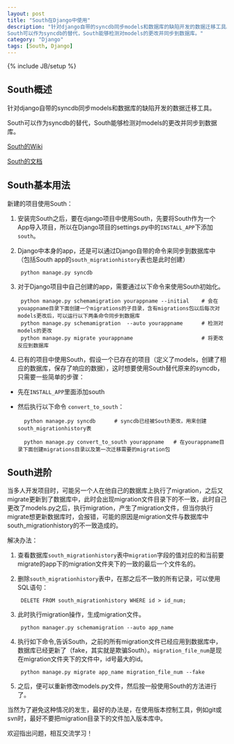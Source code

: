 ```yaml
---
layout: post
title: "South在Django中使用"
description: "针对django自带的syncdb同步models和数据库的缺陷开发的数据迁移工具。
South可以作为syncdb的替代，South能够检测对models的更改并同步到数据库。"
category: "Django"
tags: [South, Django]
---
```

{% include JB/setup %}

## South概述
针对django自带的syncdb同步models和数据库的缺陷开发的数据迁移工具。

South可以作为syncdb的替代，South能够检测对models的更改并同步到数据库。

[South的Wiki](http://south.aeracode.org/)

[South的文档](http://south.readthedocs.org/en/latest/)

## South基本用法
新建的项目使用South：

1. 安装完South之后，要在django项目中使用South，先要将South作为一个App导入项目，所以在Django项目的settings.py中的`INSTALL_APP`下添加`south`。

2. Django中本身的app，还是可以通过Django自带的命令来同步到数据库中（包括South app的`south_migrationhistory`表也是此时创建）

        python manage.py syncdb  

3. 对于Django项目中自己创建的app，需要通过以下命令来使用South初始化。

        python manage.py schemamigration yourappname --initial    # 会在youappname目录下面创建一个migrations的子目录，含有migrations包以后每次对models更改后，可以运行以下两条命令同步到数据库     
        python manage.py schemamigration  --auto yourappname      # 检测对models的更改  
        python manage.py migrate yourappname                      # 将更改反应到数据库  

4. 已有的项目中使用South，假设一个已存在的项目（定义了models，创建了相应的数据库，保存了响应的数据），这时想要使用South替代原来的syncdb，只需要一些简单的步骤：

* 先在`INSTALL_APP`里面添加south
* 然后执行以下命令 `convert_to_south`：

        python manage.py syncdb      # syncdb已经被South更改，用来创建south_migrationhistory表  
 
        python manage.py convert_to_south yourappname   # 在yourappname目录下面创建migrations目录以及第一次迁移需要的migration包  

## South进阶

当多人开发项目时，可能另一个人在他自己的数据库上执行了migration，之后又migrate更新到了数据库中，此时会出现migration文件目录下的不一致，此时自己更改了models.py之后，执行migration，产生了migration文件，但当你执行migrate想更新数据库时，会报错，可能的原因是migration文件与数据库中south_migrationhistory的不一致造成的。

解决办法：

1. 查看数据库`south_migrationhistory`表中`migration`字段的值对应的和当前要migrate的app下的migration文件夹下的一致的最后一个文件名的。

2. 删除`south_migrationhistory`表中，在那之后不一致的所有记录，可以使用SQL语句： 

        DELETE FROM south_migrationhistory WHERE id > id_num;

3. 此时执行migration操作，生成migration文件。
 
        python manager.py schemamigration --auto app_name

4. 执行如下命令,告诉South，之前的所有migration文件已经应用到数据库中，数据库已经更新了（fake，其实就是欺骗South）。`migration_file_num`是现在migration文件夹下的文件中，id号最大的id。

        python manage.py migrate app_name migration_file_num --fake

5. 之后，便可以重新修改models.py文件，然后按一般使用South的方法进行了。

当然为了避免这种情况的发生，最好的办法是，在使用版本控制工具，例如git或svn时，最好不要把migration目录下的文件加入版本库中。

欢迎指出问题，相互交流学习！
